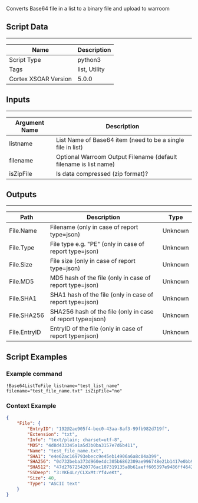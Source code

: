 Converts Base64 file in a list to a binary file and upload to warroom

## Script Data

---

| **Name** | **Description** |
| --- | --- |
| Script Type | python3 |
| Tags | list, Utility |
| Cortex XSOAR Version | 5.0.0 |

## Inputs

---

| **Argument Name** | **Description** |
| --- | --- |
| listname | List Name of Base64 item \(need to be a single file in list\) |
| filename | Optional Warroom Output Filename \(default filename is list name\) |
| isZipFile | Is data compressed \(zip format\)? |

## Outputs

---

| **Path** | **Description** | **Type** |
| --- | --- | --- |
| File.Name | Filename \(only in case of report type=json\) | Unknown |
| File.Type | File type e.g. "PE" \(only in case of report type=json\) | Unknown |
| File.Size | File size \(only in case of report type=json\) | Unknown |
| File.MD5 | MD5 hash of the file \(only in case of report type=json\) | Unknown |
| File.SHA1 | SHA1 hash of the file \(only in case of report type=json\) | Unknown |
| File.SHA256 | SHA256 hash of the file \(only in case of report type=json\) | Unknown |
| File.EntryID | EntryID of the file \(only in case of report type=json\) | Unknown |


## Script Examples

### Example command

```!Base64ListToFile listname="test_list_name" filename="test_file_name.txt" isZipFile="no"```

### Context Example

```json
{
    "File": {
        "EntryID": "192@2ae905f4-bec0-43aa-8af3-99fb982d719f",
        "Extension": "txt",
        "Info": "text/plain; charset=utf-8",
        "MD5": "4d8d433345a1a5d3b0ba3157e7d6b411",
        "Name": "test_file_name.txt",
        "SHA1": "e4e62ac169793ebecc9e45eb14906a6a8c04a399",
        "SHA256": "0d732beba373d960e4dc305b6862309ae996748e21b1417e0bb9f0dfe9aab08e",
        "SHA512": "47d276725420776ac107319135a8b61aeff605397e9486ff4642d2b0b804376e781505ad3a41a8f084ac220495201502dbae2d736a7d9cd3a59301c3d650c1c6",
        "SSDeep": "3:YKE4Lr/CLXxMt:Yf4veKt",
        "Size": 40,
        "Type": "ASCII text"
    }
}
```
